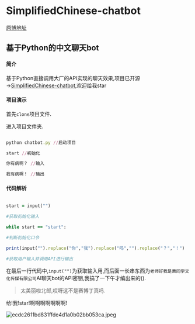 # SimplifiedChinese-chatbot

[原博地址](https://blog.home-chopin.xyz/2022/08/13/chatbot.html)

## 基于Python的中文聊天bot

#### 简介

基于Python直接调用大厂的API实现的聊天效果,项目已开源→[SimplifiedChinese-chatbot](https://github.com/xiao-chopin/SimplifiedChinese-chatbot),欢迎给我star

#### 项目演示

首先`clone`项目文件.

进入项目文件夹.

```ruby

python chatbot.py //启动项目

start //初始化

你有病啊？ //输入

我有病啊！ //输出

```

#### 代码解析

```ruby

start = input("")

#获取初始化输入

while start == "start":

#判断初始化口令

print(input("").replace("你","我").replace("吗","").replace("？","！")

#获取用户输入并调用API进行输出

```

在最后一行代码中,`input("")`为获取输入用,而后面一长串东西为`老师好我是萧同学文化传媒有限公司`AI聊天bot的API密钥,我搞了一下午才编出来的().

> 太美丽啦北邮,哎呀这不是赛博丁真吗.

给!我!star!啊啊啊啊啊啊啊!

![ecdc2611bd831ffde4d1a0b02bb053ca.jpeg](https://s2.loli.net/2022/08/13/bYXWiam1PZfKec9.jpg)

